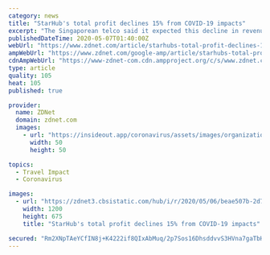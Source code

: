 ```yaml
---
category: news
title: "StarHub's total profit declines 15% from COVID-19 impacts"
excerpt: "The Singaporean telco said it expected this decline in revenue and profitability would continue in 2020 due to the COVID-19 outbreak and that its priority would be to \"maintain ad"
publishedDateTime: 2020-05-07T01:40:00Z
webUrl: "https://www.zdnet.com/article/starhubs-total-profit-declines-15-from-covid-19-impacts/"
ampWebUrl: "https://www.zdnet.com/google-amp/article/starhubs-total-profit-declines-15-from-covid-19-impacts/"
cdnAmpWebUrl: "https://www-zdnet-com.cdn.ampproject.org/c/s/www.zdnet.com/google-amp/article/starhubs-total-profit-declines-15-from-covid-19-impacts/"
type: article
quality: 105
heat: 105
published: true

provider:
  name: ZDNet
  domain: zdnet.com
  images:
    - url: "https://insideout.app/coronavirus/assets/images/organizations/zdnet.com-50x50.jpg"
      width: 50
      height: 50

topics:
  - Travel Impact
  - Coronavirus

images:
  - url: "https://zdnet3.cbsistatic.com/hub/i/r/2020/05/06/beae507b-2d7e-48b2-ac68-6996eb050e6e/thumbnail/1200x675/c4eb45b5ba28d722263445ec4faa45d2/bachelor-of-arts-explorer.png"
    width: 1200
    height: 675
    title: "StarHub's total profit declines 15% from COVID-19 impacts"

secured: "Rm2XNpTAeYCfIN8j+K4222if8QIxAbMuq/2p7Sos16DhsddvvS3HVna7gaTbHz515c1nGfKBPa1Kk9N6blTbfJRW0/OJ0xlPJJgj6zpcZkQPfSpFy0xacvblYXe4bVGrdDqO5cLhlxUylYPzSYyz74D3KsLKoCrFt1/ttYQ1nLRHnmofyiAu6ROc17gT0BDv0qNQjaZEfLqhTU6VjQ//aUP+ljRTzCRIBHa81puhEMfEXL7WHFuEnA1tyWEjw76wo6fI2IZsjz1JP7awT9a42csZagfKNOjDi4doDMIpgTy4oJBP4je2q4h+Jz3/7UHY;cBHns3YJDjICwnyVMPyypA=="
---
```


